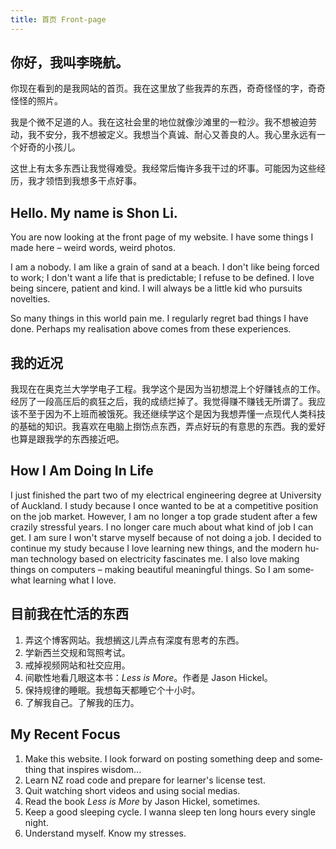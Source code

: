 ```yaml
---
title: 首页 Front-page
---
```

## 你好，我叫李晓航。

你现在看到的是我网站的首页。我在这里放了些我弄的东西，奇奇怪怪的字，奇奇怪怪的照片。

我是个微不足道的人。我在这社会里的地位就像沙滩里的一粒沙。我不想被迫劳动，我不安分，我不想被定义。我想当个真诚、耐心又善良的人。我心里永远有一个好奇的小孩儿。

这世上有太多东西让我觉得难受。我经常后悔许多我干过的坏事。可能因为这些经历，我才领悟到我想多干点好事。

<h2 lang="en">Hello. My name is Shon Li.</h2>

<p lang="en">You are now looking at the front page of my website. I have some things I made here – weird words, weird photos.</p>

<p lang="en">I am a nobody. I am like a grain of sand at a beach. I don't like being forced to work; I don't want a life that is predictable; I refuse to be defined. I love being sincere, patient and kind. I will always be a little kid who pursuits novelties.</p>

<p lang="en">So many things in this world pain me. I regularly regret bad things I have done. Perhaps my realisation above comes from these experiences.</p>

## 我的近况

我现在在奥克兰大学学电子工程。我学这个是因为当初想混上个好赚钱点的工作。经厉了一段高压后的疯狂之后，我的成绩烂掉了。我觉得赚不赚钱无所谓了。我应该不至于因为不上班而被饿死。我还继续学这个是因为我想弄懂一点现代人类科技的基础的知识。我喜欢在电脑上捯饬点东西，弄点好玩的有意思的东西。我的爱好也算是跟我学的东西接近吧。

<h2 lang="en">How I Am Doing In Life</h2>

<p lang="en">I just finished the part two of my electrical engineering degree at University of Auckland. I study because I once wanted to be at a competitive position on the job market. However, I am no longer a top grade student after a few crazily stressful years. I no longer care much about what kind of job I can get. I am sure I won't starve myself because of not doing a job. I decided to continue my study because I love learning new things, and the modern human technology based on electricity fascinates me. I also love making things on computers – making beautiful meaningful things. So I am somewhat learning what I love.</p>

## 目前我在忙活的东西

1. 弄这个博客网站。我想搁这儿弄点有深度有思考的东西。
2. 学新西兰交规和驾照考试。
3. 戒掉视频网站和社交应用。
4. 间歇性地看几眼这本书：<i lang="en">Less is More</i>。作者是 <span lang="en">Jason Hickel</span>。
5. 保持规律的睡眠。我想每天都睡它个十小时。
6. 了解我自己。了解我的压力。

<h2 lang="en">My Recent Focus</h2>
<ol>
<li  lang="en">
  Make this website. I look forward on posting something deep and something that inspires wisdom...

<li  lang="en">
  Learn NZ road code and prepare for learner's license test.

<li  lang="en">
  Quit watching short videos and using social medias.

<li  lang="en">
  Read the book <i>Less is More</i> by Jason Hickel, sometimes.

<li  lang="en">
  Keep a good sleeping cycle. I wanna sleep ten long hours every single night.

<li  lang="en">
  Understand myself. Know my stresses.